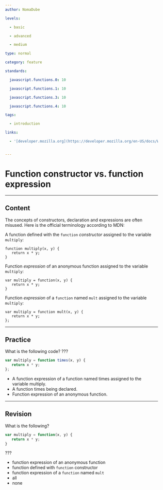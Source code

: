 ```yaml
---
author: NomaDube

levels:

  - basic

  - advanced

  - medium

type: normal

category: feature

standards:

  javascript.functions.0: 10

  javascript.functions.1: 10

  javascript.functions.3: 10

  javascript.functions.4: 10

tags:

  - introduction

links:

  - '[developer.mozilla.org](https://developer.mozilla.org/en-US/docs/Web/JavaScript/Reference/Functions#Function_constructor_vs._function_declaration_vs._function_expression){website}'


---
```


# Function constructor vs. function expression

---
## Content

The concepts of constructors, declaration and expressions are often misused. Here is the official terminology according to MDN:

A function defined with the `function` *constructor* assigned to the variable `multiply`:

```
function multiply(x, y) {
   return x * y;
}

```

Function *expression* of an anonymous function assigned to the variable `multiply`:

```
var multiply = function(x, y) {
   return x * y;
}

```

Function *expression* of a `function` named `mult` assigned to the variable `multiply`:

```
var multiply = function mult(x, y) {
   return x * y;
};

```

---
## Practice

What is the following code? ???

```javascript
var multiply = function times(x, y) {
   return x * y;
};
```


* A function expression of a function named times assigned to the variable multiply.
* A function times being declared.
* Function expression of an anonymous function.

---
## Revision

What is the following?
```javascript
var multiply = function(x, y) {
   return x * y;
}
```

???


* function expression of an anonymous function
* function defined with `function` constructor
* function expression of a `function` named `mult`
* all
* none
